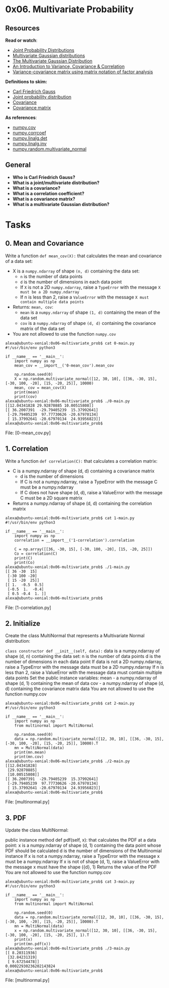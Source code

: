 # 0x06. Multivariate Probability
<h2>Resources</h2>
<p><strong>Read or watch</strong>:</p>
<ul>
<li><a href="https://www.youtube.com/watch?v=gEOG2N6jta0" title="Joint Probability Distributions" target="_blank">Joint Probability Distributions</a></li>
<li><a href="https://www.youtube.com/watch?v=eho8xH3E6mE" title="Multivariate Gaussian distributions" target="_blank">Multivariate Gaussian distributions</a></li>
<li><a href="https://cs229.stanford.edu/section/gaussians.pdf" title="The Multivariate Gaussian Distribution" target="_blank">The Multivariate Gaussian Distribution</a></li>
<li><a href="https://www.alchemer.com/resources/blog/variance-covariance-correlation/" title="An Introduction to Variance, Covariance &amp; Correlation" target="_blank">An Introduction to Variance, Covariance &amp; Correlation</a></li>
<li><a href="https://www.youtube.com/watch?v=G16c2ZODcg8" title="Variance-covariance matrix using matrix notation of factor analysis" target="_blank">Variance-covariance matrix using matrix notation of factor analysis</a></li>
</ul>
<p><strong>Definitions to skim:</strong></p>
<ul>
<li><a href="https://en.wikipedia.org/wiki/Carl_Friedrich_Gauss" title="Carl Friedrich Gauss" target="_blank">Carl Friedrich Gauss</a></li>
<li><a href="https://en.wikipedia.org/wiki/Joint_probability_distribution" title="Joint probability distribution" target="_blank">Joint probability distribution</a></li>
<li><a href="https://en.wikipedia.org/wiki/Covariance" title="Covariance" target="_blank">Covariance</a></li>
<li><a href="https://en.wikipedia.org/wiki/Covariance_matrix" title="Covariance matrix" target="_blank">Covariance matrix</a></li>
</ul>
<p><strong>As references</strong>:</p>
<ul>
<li><a href="https://numpy.org/doc/stable/reference/generated/numpy.cov.html" title="numpy.cov" target="_blank">numpy.cov</a></li>
<li><a href="https://numpy.org/doc/stable/reference/generated/numpy.corrcoef.html" title="numpy.corrcoef" target="_blank">numpy.corrcoef</a></li>
<li><a href="https://numpy.org/doc/stable/reference/generated/numpy.linalg.det.html" title="numpy.linalg.det" target="_blank">numpy.linalg.det</a></li>
<li><a href="https://numpy.org/doc/stable/reference/generated/numpy.linalg.inv.html" title="numpy.linalg.inv" target="_blank">numpy.linalg.inv</a></li>
<li><a href="https://docs.scipy.org/doc/numpy-1.15.0/reference/generated/numpy.random.multivariate_normal.html" title="numpy.random.multivariate_normal" target="_blank">numpy.random.multivariate_normal</a></li>
</ul>

## General
* **Who is Carl Friedrich Gauss?**
* **What is a joint/multivariate distribution?**
* **What is a covariance?**
* **What is a correlation coefficient?**
* **What is a covariance matrix?**
* **What is a multivariate Gaussian distribution?**

# Tasks

## 0. Mean and Covariance
Write a function `def mean_cov(X):` that calculates the mean and covariance of a data set:

* X is a `numpy.ndarray` of shape `(n, d)` containing the data set:
    * `n` is the number of data points
    * `d` is the number of dimensions in each data point
    * If `X` is not a 2D `numpy.ndarray`, raise a `TypeError` with the message `X must be a 2D numpy.ndarray`
    * If n is less than 2, raise a `ValueError` with the message `X must contain multiple data points`
* Returns: `mean, cov`:
    * `mean` is a `numpy.ndarray` of shape `(1, d)` containing the mean of the data set
    * `cov` is a `numpy.ndarray` of shape `(d, d)` containing the covariance matrix of the data set
* You are not allowed to use the function `numpy.cov`
```
alexa@ubuntu-xenial:0x06-multivariate_prob$ cat 0-main.py
#!/usr/bin/env python3

if __name__ == '__main__':
    import numpy as np
    mean_cov = __import__('0-mean_cov').mean_cov

    np.random.seed(0)
    X = np.random.multivariate_normal([12, 30, 10], [[36, -30, 15], [-30, 100, -20], [15, -20, 25]], 10000)
    mean, cov = mean_cov(X)
    print(mean)
    print(cov)
alexa@ubuntu-xenial:0x06-multivariate_prob$ ./0-main.py 
[[12.04341828 29.92870885 10.00515808]]
[[ 36.2007391  -29.79405239  15.37992641]
 [-29.79405239  97.77730626 -20.67970134]
 [ 15.37992641 -20.67970134  24.93956823]]
alexa@ubuntu-xenial:0x06-multivariate_prob$
```
File: [0-mean_cov.py]

## 1. Correlation
Write a function `def correlation(C):` that calculates a correlation matrix:

* C is a numpy.ndarray of shape (d, d) containing a covariance matrix
    * d is the number of dimensions
    * If C is not a numpy.ndarray, raise a TypeError with the message C must be a numpy.ndarray
    * If C does not have shape (d, d), raise a ValueError with the message C must be a 2D square matrix
* Returns a numpy.ndarray of shape (d, d) containing the correlation matrix
```
alexa@ubuntu-xenial:0x06-multivariate_prob$ cat 1-main.py 
#!/usr/bin/env python3

if __name__ == '__main__':
    import numpy as np
    correlation = __import__('1-correlation').correlation

    C = np.array([[36, -30, 15], [-30, 100, -20], [15, -20, 25]])
    Co = correlation(C)
    print(C)
    print(Co)
alexa@ubuntu-xenial:0x06-multivariate_prob$ ./1-main.py 
[[ 36 -30  15]
 [-30 100 -20]
 [ 15 -20  25]]
[[ 1.  -0.5  0.5]
 [-0.5  1.  -0.4]
 [ 0.5 -0.4  1. ]]
alexa@ubuntu-xenial:0x06-multivariate_prob$
```
File: [1-correlation.py]

## 2. Initialize
Create the class MultiNormal that represents a Multivariate Normal distribution:

`class constructor def __init__(self, data):`
data is a numpy.ndarray of shape (d, n) containing the data set:
n is the number of data points
d is the number of dimensions in each data point
If data is not a 2D numpy.ndarray, raise a TypeError with the message data must be a 2D numpy.ndarray
If n is less than 2, raise a ValueError with the message data must contain multiple data points
Set the public instance variables:
mean - a numpy.ndarray of shape (d, 1) containing the mean of data
cov - a numpy.ndarray of shape (d, d) containing the covariance matrix data
You are not allowed to use the function numpy.cov
```
alexa@ubuntu-xenial:0x06-multivariate_prob$ cat 2-main.py 
#!/usr/bin/env python3

if __name__ == '__main__':
    import numpy as np
    from multinormal import MultiNormal

    np.random.seed(0)
    data = np.random.multivariate_normal([12, 30, 10], [[36, -30, 15], [-30, 100, -20], [15, -20, 25]], 10000).T
    mn = MultiNormal(data)
    print(mn.mean)
    print(mn.cov)
alexa@ubuntu-xenial:0x06-multivariate_prob$ ./2-main.py 
[[12.04341828]
 [29.92870885]
 [10.00515808]]
[[ 36.2007391  -29.79405239  15.37992641]
 [-29.79405239  97.77730626 -20.67970134]
 [ 15.37992641 -20.67970134  24.93956823]]
alexa@ubuntu-xenial:0x06-multivariate_prob$
```
File: [multinormal.py]

## 3. PDF
Update the class MultiNormal:

public instance method def pdf(self, x): that calculates the PDF at a data point:
x is a numpy.ndarray of shape (d, 1) containing the data point whose PDF should be calculated
d is the number of dimensions of the Multinomial instance
If x is not a numpy.ndarray, raise a TypeError with the message x must be a numpy.ndarray
If x is not of shape (d, 1), raise a ValueError with the message x must have the shape ({d}, 1)
Returns the value of the PDF
You are not allowed to use the function numpy.cov
```
alexa@ubuntu-xenial:0x06-multivariate_prob$ cat 3-main.py 
#!/usr/bin/env python3

if __name__ == '__main__':
    import numpy as np
    from multinormal import MultiNormal

    np.random.seed(0)
    data = np.random.multivariate_normal([12, 30, 10], [[36, -30, 15], [-30, 100, -20], [15, -20, 25]], 10000).T
    mn = MultiNormal(data)
    x = np.random.multivariate_normal([12, 30, 10], [[36, -30, 15], [-30, 100, -20], [15, -20, 25]], 1).T
    print(x)
    print(mn.pdf(x))
alexa@ubuntu-xenial:0x06-multivariate_prob$ ./3-main.py 
[[ 8.20311936]
 [32.84231319]
 [ 9.67254478]]
0.00022930236202143824
alexa@ubuntu-xenial:0x06-multivariate_prob$
```
File: [multinormal.py]